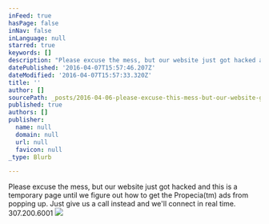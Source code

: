 ```yaml
---
inFeed: true
hasPage: false
inNav: false
inLanguage: null
starred: true
keywords: []
description: "Please excuse the mess, but our website just got hacked and this is a temporary page until we figure out how to get the Propecia™ ads from popping up. \_Just give us a call instead and we'll connect in real time. 307.200.6001"
datePublished: '2016-04-07T15:57:46.207Z'
dateModified: '2016-04-07T15:57:33.320Z'
title: ''
author: []
sourcePath: _posts/2016-04-06-please-excuse-this-mess-but-our-website-got-hacked-and-this.md
published: true
authors: []
publisher:
  name: null
  domain: null
  url: null
  favicon: null
_type: Blurb

---
```

Please excuse the mess, but our website just got hacked and this is a temporary page until we figure out how to get the Propecia(tm) ads from popping up.  Just give us a call instead and we'll connect in real time. 307.200.6001
![](https://the-grid-user-content.s3-us-west-2.amazonaws.com/bab5dac3-bb0c-4d82-b2d8-be3138ef35e1.jpg)